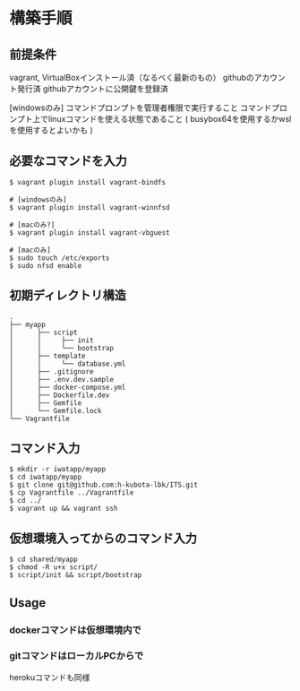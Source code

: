 # 構築手順

## 前提条件

  vagrant, VirtualBoxインストール済（なるべく最新のもの）
  githubのアカウント発行済
  githubアカウントに公開鍵を登録済
  
  [windowsのみ]
  コマンドプロンプトを管理者権限で実行すること
  コマンドプロンプト上でlinuxコマンドを使える状態であること
  ( busybox64を使用するかwslを使用するとよいかも )

## 必要なコマンドを入力
```
$ vagrant plugin install vagrant-bindfs

# [windowsのみ]
$ vagrant plugin install vagrant-winnfsd

# [macのみ?]
$ vagrant plugin install vagrant-vbguest

# [macのみ]
$ sudo touch /etc/exports
$ sudo nfsd enable
```

## 初期ディレクトリ構造

```
.
├── myapp
│      ├── script
│      │     ├── init
│      │     └── bootstrap
│      ├── template
│      │     └── database.yml
│      ├── .gitignore
│      ├── .env.dev.sample
│      ├── docker-compose.yml
│      ├── Dockerfile.dev
│      ├── Gemfile
│      └── Gemfile.lock
└── Vagrantfile
```

## コマンド入力
```
$ mkdir -r iwatapp/myapp
$ cd iwatapp/myapp
$ git clone git@github.com:h-kubota-lbk/ITS.git
$ cp Vagrantfile ../Vagrantfile
$ cd ../
$ vagrant up && vagrant ssh
```

## 仮想環境入ってからのコマンド入力
```
$ cd shared/myapp
$ chmod -R u+x script/
$ script/init && script/bootstrap
```

## Usage

### dockerコマンドは仮想環境内で

### gitコマンドはローカルPCからで

  herokuコマンドも同様

### 
